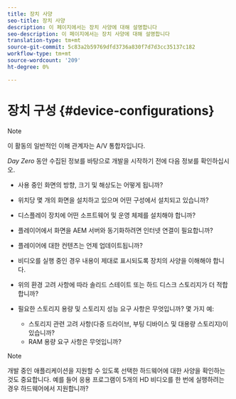 ```yaml
---
title: 장치 사양
seo-title: 장치 사양
description: 이 페이지에서는 장치 사양에 대해 설명합니다
seo-description: 이 페이지에서는 장치 사양에 대해 설명합니다
translation-type: tm+mt
source-git-commit: 5c83a2b59769dfd3736a830f7d7d3cc35137c182
workflow-type: tm+mt
source-wordcount: '209'
ht-degree: 0%

---
```



# 장치 구성 {#device-configurations}

>[!NOTE]
>
>이 활동의 일반적인 이해 관계자는 A/V 통합자입니다.

*Day Zero* 동안 수집된 정보를 바탕으로 개발을 시작하기 전에 다음 정보를 확인하십시오.

* 사용 중인 화면의 방향, 크기 및 해상도는 어떻게 됩니까?

* 위치당 몇 개의 화면을 설치하고 있으며 어떤 구성에서 설치되고 있습니까?

* 디스플레이 장치에 어떤 소프트웨어 및 운영 체제를 설치해야 합니까?

* 플레이어에서 화면을 AEM 서버와 동기화하려면 인터넷 연결이 필요합니까?

* 플레이어에 대한 컨텐츠는 언제 업데이트됩니까?

* 비디오를 실행 중인 경우 내용이 제대로 표시되도록 장치의 사양을 이해해야 합니다.

* 위의 환경 고려 사항에 따라 솔리드 스테이트 또는 하드 디스크 스토리지가 더 적합합니까?

* 필요한 스토리지 용량 및 스토리지 성능 요구 사항은 무엇입니까? 몇 가지 예:
   * 스토리지 관련 고려 사항(다중 드라이브, 부팅 디바이스 및 대용량 스토리지)이 있습니까?
   * RAM 용량 요구 사항은 무엇입니까?


>[!NOTE]
>
>개발 중인 애플리케이션을 지원할 수 있도록 선택한 하드웨어에 대한 사양을 확인하는 것도 중요합니다. 예를 들어 응용 프로그램이 5개의 HD 비디오를 한 번에 실행하려는 경우 하드웨어에서 지원합니까?
